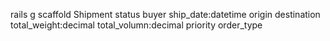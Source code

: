 rails g scaffold Shipment status buyer ship_date:datetime origin destination total_weight:decimal total_volumn:decimal priority order_type
